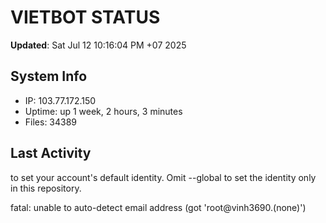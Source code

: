 # VIETBOT STATUS
**Updated**: Sat Jul 12 10:16:04 PM +07 2025

## System Info
- IP: 103.77.172.150
- Uptime: up 1 week, 2 hours, 3 minutes
- Files: 34389

## Last Activity

to set your account's default identity.
Omit --global to set the identity only in this repository.

fatal: unable to auto-detect email address (got 'root@vinh3690.(none)')
